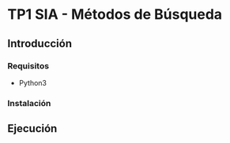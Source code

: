 
# TP1 SIA - Métodos de Búsqueda

## Introducción


### Requisitos

- Python3


### Instalación


## Ejecución


